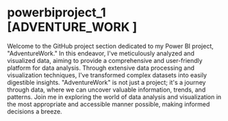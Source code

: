 # powerbiproject_1 [ADVENTURE_WORK ]
Welcome to the GitHub project section dedicated to my Power BI project, "AdventureWork." In this endeavor, I've meticulously analyzed and visualized data, aiming to provide a comprehensive and user-friendly platform for data analysis. Through extensive data processing and visualization techniques, I've transformed complex datasets into easily digestible insights. "AdventureWork" is not just a project; it's a journey through data, where we can uncover valuable information, trends, and patterns. Join me in exploring the world of data analysis and visualization in the most appropriate and accessible manner possible, making informed decisions a breeze.
